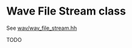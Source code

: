 # Wave File Stream class

See [wav/wav_file_stream.hh](../core-interface/wav/wav_file_stream.hh)

TODO
